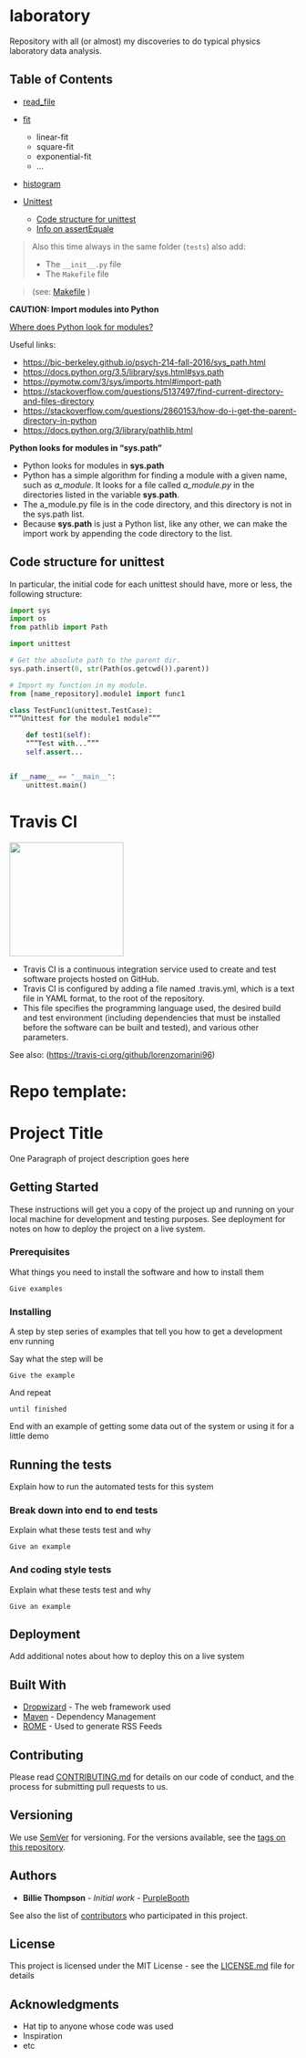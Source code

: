 # laboratory
Repository with all (or almost) my discoveries to do typical physics laboratory data analysis.

## Table of Contents
* [read_file](https://github.com/lorenzomarini96/model/blob/main/README.md#creating-the-repository-on-github)
* [fit](https://github.com/lorenzomarini96/model/blob/main/README.md#creation-of-basic-folders)
    * linear-fit
    * square-fit
    * exponential-fit
    * ...
* [histogram](https://github.com/lorenzomarini96/laboratory/tree/main/laboratory/histogram)

* [Unittest](https://github.com/lorenzomarini96/model/blob/main/README.md#unittest)
    * [Code structure for unittest](https://github.com/lorenzomarini96/model/blob/main/README.md#code-structure-for-unittest)
    * [Info on assertEquale](https://github.com/lorenzomarini96/model/blob/main/README.md#info-on-assertequale)


> Also this time always in the same folder (```tests```) also add:
> - The ```__init__.py``` file
> - The ```Makefile``` file 

> (see: [Makefile](https://github.com/lorenzomarini96/model/blob/main/tests/Makefile) )

**CAUTION: Import modules into Python**

[Where does Python look for modules?](https://bic-berkeley.github.io/psych-214-fall-2016/sys_path.html)

Useful links: 
- https://bic-berkeley.github.io/psych-214-fall-2016/sys_path.html
- https://docs.python.org/3.5/library/sys.html#sys.path
- https://pymotw.com/3/sys/imports.html#import-path
- https://stackoverflow.com/questions/5137497/find-current-directory-and-files-directory
- https://stackoverflow.com/questions/2860153/how-do-i-get-the-parent-directory-in-python
- https://docs.python.org/3/library/pathlib.html


**Python looks for modules in “sys.path”**
- Python looks for modules in **sys.path**
- Python has a simple algorithm for finding a module with a given name, such as *a_module*. It looks for a file called *a_module.py* in the directories listed in the variable **sys.path**.
- The a_module.py file is in the code directory, and this directory is not in the sys.path list.
- Because **sys.path** is just a Python list, like any other, we can make the import work by appending the code directory to the list.

## Code structure for unittest

In particular, the initial code for each unittest should have, more or less, the following structure:

```python
import sys
import os
from pathlib import Path

import unittest

# Get the absolute path to the parent dir.
sys.path.insert(0, str(Path(os.getcwd()).parent))

# Import my function in my module.
from [name_repository].module1 import func1

class TestFunc1(unittest.TestCase):
“””Unittest for the module1 module”””

    def test1(self):
    “””Test with...”””
    self.assert...


if __name__ == "__main__":
    unittest.main()
```
# Travis CI

<img src="https://user-images.githubusercontent.com/55988954/103585215-f8485f00-4ee2-11eb-9e66-82029a119191.png" width="200" /> 

- Travis CI is a continuous integration service used to create and test software projects hosted on GitHub.
- Travis CI is configured by adding a file named .travis.yml, which is a text file in YAML format, to the root of the repository.
- This file specifies the programming language used, the desired build and test environment (including dependencies that must be installed before the software can be built and tested), and various other parameters.

See also: (https://travis-ci.org/github/lorenzomarini96)

# Repo template:

# Project Title

One Paragraph of project description goes here

## Getting Started

These instructions will get you a copy of the project up and running on your local machine for development and testing purposes. See deployment for notes on how to deploy the project on a live system.

### Prerequisites

What things you need to install the software and how to install them

```
Give examples
```

### Installing

A step by step series of examples that tell you how to get a development env running

Say what the step will be

```
Give the example
```

And repeat

```
until finished
```

End with an example of getting some data out of the system or using it for a little demo

## Running the tests

Explain how to run the automated tests for this system

### Break down into end to end tests

Explain what these tests test and why

```
Give an example
```

### And coding style tests

Explain what these tests test and why

```
Give an example
```

## Deployment

Add additional notes about how to deploy this on a live system

## Built With

* [Dropwizard](http://www.dropwizard.io/1.0.2/docs/) - The web framework used
* [Maven](https://maven.apache.org/) - Dependency Management
* [ROME](https://rometools.github.io/rome/) - Used to generate RSS Feeds

## Contributing

Please read [CONTRIBUTING.md](https://gist.github.com/PurpleBooth/b24679402957c63ec426) for details on our code of conduct, and the process for submitting pull requests to us.

## Versioning

We use [SemVer](http://semver.org/) for versioning. For the versions available, see the [tags on this repository](https://github.com/your/project/tags). 

## Authors

* **Billie Thompson** - *Initial work* - [PurpleBooth](https://github.com/PurpleBooth)

See also the list of [contributors](https://github.com/your/project/contributors) who participated in this project.

## License

This project is licensed under the MIT License - see the [LICENSE.md](LICENSE.md) file for details

## Acknowledgments

* Hat tip to anyone whose code was used
* Inspiration
* etc
